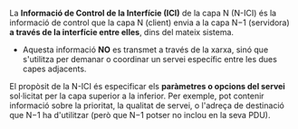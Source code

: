 La **Informació de Control de la Interfície (ICI)** de la capa N (N-ICI) és la informació de control que la capa N (client) envia a la capa N−1 (servidora) **a través de la interfície entre elles**, dins del mateix sistema.

- Aquesta informació **NO** es transmet a través de la xarxa, sinó que s'utilitza per demanar o coordinar un servei específic entre les dues capes adjacents.



El propòsit de la N-ICI és especificar els **paràmetres o opcions del servei** sol·licitat per la capa superior a la inferior. Per exemple, pot contenir informació sobre la prioritat, la qualitat de servei, o l'adreça de destinació que N−1 ha d'utilitzar (però que N−1 potser no inclou en la seva PDU).